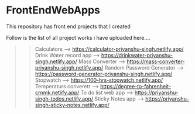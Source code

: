 # FrontEndWebApps
This repository has front end projects that I created

Follow is the list of all project works i have uploaded here....
>> Calculators --> https://calculator-priyanshu-singh.netlify.app/
>> Drink Water record app --> https://drinkwater-priyanshu-singh.netlify.app/
>> Mass Converter --> https://mass-converter-priyanshu-singh.netlify.app/
>> Random Password Generator --> https://password-generator-priyanshu-singh.netlify.app/
>> Stopwatch --> https://100-hrs-stopwatch.netlify.app/
>> Temperaturs converetr --> https://degree-to-fahrenheit-crnmk.netlify.app/
>> To do list web app --> https://priyanshu-singh-todos.netlify.app/
>> Sticky Notes app --> https://priyanshu-singh-sticky-notes.netlify.app/
